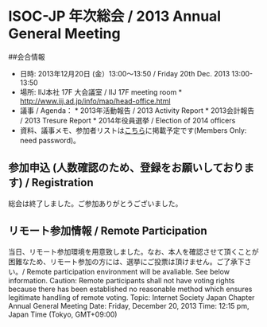 # ISOC-JP 年次総会 / 2013 Annual General Meeting

##会合情報
*  日時: 2013年12月20日 (金）13:00〜13:50 / Friday 20th Dec. 2013 13:00-13:50
*  場所: IIJ本社 17F 大会議室 / IIJ 17F meeting room
       *  http://www.iij.ad.jp/info/map/head-office.html
*  議事 / Agenda：
       *  2013年活動報告 / 2013 Activity Report
       *  2013会計報告 / 2013 Tresure Report
       *  2014年役員選挙 / Election of 2014 officers
* 資料、議事メモ、参加者リストは[こちら](http://www.isoc.jp/members/wiki.cgi?page=2013AGM)に掲載予定です(Members Only: need password)。
## 参加申込 (人数確認のため、登録をお願いしております) / Registration
総会は終了しました。ご参加ありがとうございました。

## リモート参加情報 / Remote Participation
当日、リモート参加環境を用意致しました。なお、本人を確認させて頂くことが困難なため、リモート参加の方には、選挙にご投票は頂けません。ご了承下さい。/ Remote participation environment will be avaliable. See below information. Caution: Remote participants shall not have voting rights because there has been established no reasonable method which ensures legitimate handling of remote voting.
    Topic: Internet Society Japan Chapter Annual General Meeting
    Date: Friday, December 20, 2013
    Time: 12:15 pm, Japan Time (Tokyo, GMT+09:00)